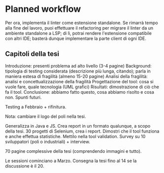 # Planned workflow

Per ora, implementa il linter come estensione standalone. Se rimarrà tempo alla fine del lavoro, puoi effettuare il refactoring per migrare il linter da un ambiente standalone a LSP; di lì, potrai rendere l'estensione compatibile con altri IDE; basterà dunque implementare la parte client di ogni IDE.

## Capitoli della tesi

Introduzione: presenti problema ad alto livello (3-4 pagine)
Background: tipologia di testing considerata (descrizione più lunga, citando); parla in maniera estesa di fragilità (almeno 15-20 pagine)
Analisi della fragilità: analisi e concettualizzazione della fragilità
Progettazione del tool: cosa si vuole fare, quale tecnologia (UML grafici)
Risultati: dimostrazione di ciò che fa il tool.
Conclusione: abbiamo fatto questo, cosa abbiamo risolto e cosa non. Spunti futuri.

Testing a Febbraio + rifinitura.

Nota: cambiare il logo del poli nella tesi.

Generalizza in Java e JS. Crea report in un formato qualunque, a scopo della tesi. 30 progetti di Selenium, crea i report. Dimostri che il tool funziona e anche effettua statistiche. Mettilo nella tool validation.
Survey su 10 sviluppatori (poli o industriali) + interview.

70 pagine complessive della tesi (comprendendo immagini e tutto).

Le sessioni cominciano a Marzo. Consegna la tesi fino al 14 se la discussione è il 20.
